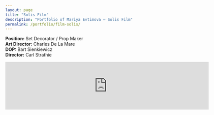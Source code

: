 ```yaml
---
layout: page
title: "Solis Film"
description: "Portfolio of Mariya Evtimova — Solis Film"
permalink: /portfolio/film-solis/
---
```

<p class="text-center">
<strong>Position:</strong> Set Decorator / Prop Maker<br>
<strong>Art Director:</strong> Charles De La Mare<br>
<strong>DOP:</strong> Bart Sienkiewicz<br>
<strong>Director:</strong> Carl Strathie 
</p>  

<div class="VideoContainer">
<iframe class="VideoContainer-frame" width="640" src="https://www.youtube.com/embed/oCTxP651qMA" frameborder="0" allowfullscreen></iframe>
</div>